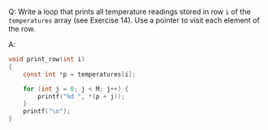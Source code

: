 Q: Write a loop that prints all temperature readings stored in row `i` of the
`temperatures` array (see Exercise 14). Use a pointer to visit each element of
the row.

A:

```c
void print_row(int i)
{
	const int *p = temperatures[i];

	for (int j = 0; j < M; j++) {
		printf("%d ", *(p + j));
	}
	printf("\n");
}
```
